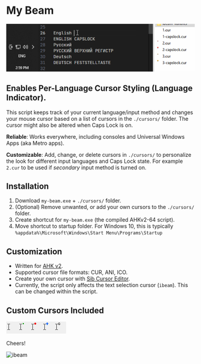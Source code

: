 # My Beam

<img src="img/how-it-work.gif" width="608" />

## Enables Per-Language Cursor Styling (Language Indicator).

This script keeps track of your current language/input method and changes your mouse cursor based on a list of cursors in the `./cursors/` folder.
The cursor might also be altered when Caps Lock is on.

**Reliable**: Works everywhere, including consoles and Universal Windows Apps (aka Metro apps).

**Customizable**: Add, change, or delete cursors in `./cursors/` to personalize the look for different input languages and Caps Lock state. For example `2.cur` to be used if *secondary* input method is turned on.

## Installation

1. Download `my-beam.exe` + `./cursors/` folder.
2. (Optional) Remove unwanted, or add your own cursors to the `./cursors/` folder.
3. Create shortcut for `my-beam.exe` (the compiled AHKv2-64 script).
4. Move shortcut to startup folder. For Windows 10, this is typically `%appdata%\Microsoft\Windows\Start Menu\Programs\Startup`

## Customization

- Written for [AHK v2](https://www.autohotkey.com/docs/v2/).  
- Supported cursor file formats: CUR, ANI, ICO.  
- Create your own cursor with [Sib Cursor Editor](http://www.sibcode.com/cursor-editor/).  
- Currently, the script only affects the text selection cursor (`ibeam`). This can be changed within the script.  

## Custom Cursors Included
<img align="left" src="img/ibeam-default.jpg" alt="default i-beam cursor" />
<img align="left" src="img/ibeam-dot-green.jpg" alt="i-beam cursor with dot" />
<img align="left" src="img/ibeam-circle-red.jpg" alt="i-beam cursor with circle" />
<img align="left" src="img/ibeam-arrow-up-blue.jpg" alt="i-beam cursor with arrow up" />
<img src="img/ibeam-g.jpg" alt="i-beam cursor with letter g" />

Cheers!

<img src="https://upload.wikimedia.org/wikipedia/commons/thumb/0/09/I-BeamCrossSection.svg/220px-I-BeamCrossSection.svg.png" alt="ibeam" />


